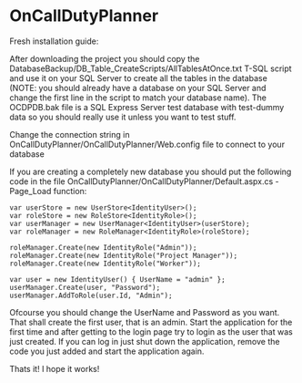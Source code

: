 # OnCallDutyPlanner

Fresh installation guide:

After downloading the project you should copy the DatabaseBackup/DB_Table_CreateScripts/AllTablesAtOnce.txt T-SQL script and use it on your SQL Server to create all the tables in the database (NOTE: you should already have a database on your SQL Server and change the first line in the script to match your database name).
The OCDPDB.bak file is a SQL Express Server test database with test-dummy data so you should really use it unless you want to test stuff.

Change the connection string in OnCallDutyPlanner/OnCallDutyPlanner/Web.config file to connect to your database

If you are creating a completely new database you should put the following code in the file  OnCallDutyPlanner/OnCallDutyPlanner/Default.aspx.cs - Page_Load function:
```
var userStore = new UserStore<IdentityUser>();
var roleStore = new RoleStore<IdentityRole>();
var userManager = new UserManager<IdentityUser>(userStore);
var roleManager = new RoleManager<IdentityRole>(roleStore);

roleManager.Create(new IdentityRole("Admin"));
roleManager.Create(new IdentityRole("Project Manager"));
roleManager.Create(new IdentityRole("Worker"));

var user = new IdentityUser() { UserName = "admin" };
userManager.Create(user, "Password");
userManager.AddToRole(user.Id, "Admin");
```
Ofcourse you should change the UserName and Password as you want. That shall create the first user, that is an admin.
Start the application for the first time and after getting to the login page try to login as the user that was just created. If you can log in just shut down the application, remove the code you just added and start the application again.

Thats it! I hope it works!
